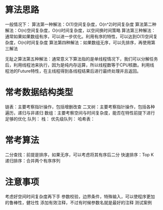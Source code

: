 # 算法思路

一般情况下：
算法第一种解法：O(1)空间复杂度，O(n^2)时间复杂度
算法第二种解法：O(n)空间复杂度，O(n)时间复杂度，以空间换时间策略
算法第三种解法：通常如果如果数组有序，可以进一步优化。利用有序的特性，可以达到O(1)空间复杂度，O(n)时间复杂度
算法第四种解法：如果数组无序，可以先排序，再使用第三解法

无耻之算法第五种解法：通常意义下算法指的是单线程情况下，我们可以分解任务后，利用线程池来执行，因为是纯内存运算，所以线程数等于CPU核数。利用线程池的Future特性，在主线程得到各线程结果后进行最终处理并且返回。

# 常考数据结构类型

链表：主要考察指针操作，包括增删改查
二叉树：主要考察指针操作，包括各种遍历，递归与非递归
数组：主要考察空间与时间复杂度，能否在特性前提下进行足够的优化
队列：
栈：
优先级队列：
哈希表：

# 常考算法

二分查找：前提是排序，如果无序，可以考虑将其有序后二分
快速排序：Top K
递归排序：合并两个有序序列

# 注意事项

考虑好空间时间复杂度再下手
参数校验，边界条件，特殊输入，可以使程序更加的鲁棒性，健壮性
添加有效注释，不过有时候参数名就是最好的注释
测试案例







